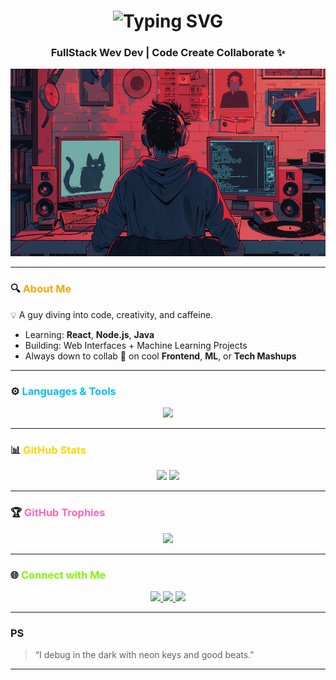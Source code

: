 <!-- 👋 Intro Section -->
<h1 align="center">
  <img src="https://readme-typing-svg.herokuapp.com?font=Fira+Code&size=32&pause=1000&color=00FFFF&center=true&vCenter=true&width=435&lines=Hey%2C+I'm+Aryavart😄;" alt="Typing SVG" />
</h1>
<h3 align="center"> FullStack Wev Dev | Code Create Collaborate ✨</h3>

<p align="center">
  <img src="backiee-296529-landscape.jpg" height="300" width="550">
</p>

---

### 🔍 <span style="color:#FFA500;">About Me</span>

💡 A guy diving into code, creativity, and caffeine.

-  Learning: **React**, **Node.js**, **Java**
-  Building: Web Interfaces + Machine Learning Projects
-  Always down to collab 🤝 on cool **Frontend**, **ML**, or **Tech Mashups**

---

### ⚙️ <span style="color:#00BFFF;">Languages & Tools</span>

<p align="center">
  <img src="https://skillicons.dev/icons?i=cpp,html,css,js,react,python,java&theme=dark" />
</p>

---

### 📊 <span style="color:#FFD700;">GitHub Stats</span>

<p align="center">
  <img src="https://github-readme-stats.vercel.app/api?username=AryavartChandel&show_icons=true&theme=tokyonight" />
  <img src="https://github-readme-stats.vercel.app/api/top-langs/?username=AryavartChandel&layout=compact&theme=tokyonight" />
</p>

---

### 🏆 <span style="color:#FF69B4;">GitHub Trophies</span>

<p align="center">
  <img src="https://github-profile-trophy.vercel.app/?username=AryavartChandel&theme=radical&row=1&column=6" />
</p>

---

### 🌐 <span style="color:#7CFC00;">Connect with Me</span>

<p align="center">
  <a href="https://linkedin.com/in/aryavart-chandel" target="_blank">
    <img src="https://img.shields.io/badge/LinkedIn-%230077B5.svg?style=for-the-badge&logo=linkedin&logoColor=white" />
  </a>
  <a href="https://twitter.com/AryavartChandel" target="_blank">
    <img src="https://img.shields.io/badge/Twitter-%231DA1F2.svg?style=for-the-badge&logo=twitter&logoColor=white" />
  </a>
  <a href="mailto:ac6729@srmist.edu.in" target="_blank">
    <img src="https://img.shields.io/badge/Gmail-%23D14836.svg?style=for-the-badge&logo=gmail&logoColor=white" />
  </a>
</p>

---

###  PS

>  “I debug in the dark with neon keys and good beats.”

---
